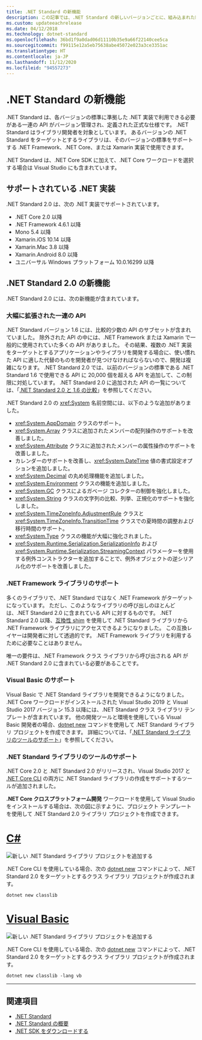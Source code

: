 ```yaml
---
title: .NET Standard の新機能
description: この記事では、.NET Standard の新しいバージョンごとに、組み込まれた新機能と機能強化をまとめます。
ms.custom: updateeachrelease
ms.date: 04/12/2018
ms.technology: dotnet-standard
ms.openlocfilehash: 36bd1f9a0dad06d11110b35e9a66f22140cee5ca
ms.sourcegitcommit: f99115e12a5eb75638abe45072e023a3ce3351ac
ms.translationtype: HT
ms.contentlocale: ja-JP
ms.lasthandoff: 11/12/2020
ms.locfileid: "94557273"
---
```

# <a name="whats-new-in-net-standard"></a>.NET Standard の新機能

.NET Standard は、各バージョンの標準に準拠した .NET 実装で利用できる必要がある一連の API がバージョン管理され、定義された正式な仕様です。 .NET Standard はライブラリ開発者を対象としています。 あるバージョンの .NET Standard をターゲットとするライブラリは、そのバージョンの標準をサポートする .NET Framework、.NET Core、または Xamarin 実装で使用できます。

.NET Standard は、.NET Core SDK に加えて、.NET Core ワークロードを選択する場合は Visual Studio にも含まれています。

## <a name="supported-net-implementations"></a>サポートされている .NET 実装

.NET Standard 2.0 は、次の .NET 実装でサポートされています。

- .NET Core 2.0 以降
- .NET Framework 4.6.1 以降
- Mono 5.4 以降
- Xamarin.iOS 10.14 以降
- Xamarin.Mac 3.8 以降
- Xamarin.Android 8.0 以降
- ユニバーサル Windows プラットフォーム 10.0.16299 以降

## <a name="whats-new-in-net-standard-20"></a>.NET Standard 2.0 の新機能

.NET Standard 2.0 には、次の新機能が含まれています。

### <a name="a-vastly-expanded-set-of-apis"></a>大幅に拡張された一連の API

.NET Standard バージョン 1.6 には、比較的少数の API のサブセットが含まれていました。 除外された API の中には、.NET Framework または Xamarin で一般的に使用されていた多くの API がありました。 その結果、複数の .NET 実装をターゲットとするアプリケーションやライブラリを開発する場合に、使い慣れた API に適した代替のものを開発者が見つけなければならないので、開発は複雑になります。 .NET Standard 2.0 では、以前のバージョンの標準である .NET Standard 1.6 で使用できる API に 20,000 個を超える API を追加して、この制限に対処しています。 .NET Standard 2.0 に追加された API の一覧については、「[.NET Standard 2.0 と 1.6 の比較](https://raw.githubusercontent.com/dotnet/standard/master/docs/versions/netstandard2.0_diff.md)」を参照してください。

.NET Standard 2.0 の <xref:System> 名前空間には、以下のような追加がありました。

- <xref:System.AppDomain> クラスのサポート。
- <xref:System.Array> クラスに追加されたメンバーの配列操作のサポートを改善しました。
- <xref:System.Attribute> クラスに追加されたメンバーの属性操作のサポートを改善しました。
- カレンダーのサポートを改善し、<xref:System.DateTime> 値の書式設定オプションを追加しました。
- <xref:System.Decimal> の丸め処理機能を追加しました。
- <xref:System.Environment> クラスの機能を追加しました。
- <xref:System.GC> クラスによるガベージ コレクターの制御を強化しました。
- <xref:System.String> クラスの文字列の比較、列挙、正規化のサポートを強化しました。
- <xref:System.TimeZoneInfo.AdjustmentRule> クラスと <xref:System.TimeZoneInfo.TransitionTime> クラスでの夏時間の調整および移行時間のサポート。
- <xref:System.Type> クラスの機能が大幅に強化されました。
- <xref:System.Runtime.Serialization.SerializationInfo> および <xref:System.Runtime.Serialization.StreamingContext> パラメーターを使用する例外コンストラクターを追加することで、例外オブジェクトの逆シリアル化のサポートを改善しました。

### <a name="support-for-net-framework-libraries"></a>.NET Framework ライブラリのサポート

多くのライブラリで、.NET Standard ではなく .NET Framework がターゲットになっています。 ただし、このようなライブラリの呼び出しのほとんどは、.NET Standard 2.0 に含まれている API に対するものです。 .NET Standard 2.0 以降、[互換性 shim](https://github.com/dotnet/standard/blob/master/docs/planning/netstandard-2.0/README.md#assembly-unification) を使用して .NET Standard ライブラリから .NET Framework ライブラリにアクセスできるようになりました。 この互換レイヤーは開発者に対して透過的です。 .NET Framework ライブラリを利用するために必要なことはありません。

唯一の要件は、.NET Framework クラス ライブラリから呼び出される API が .NET Standard 2.0 に含まれている必要があることです。

### <a name="support-for-visual-basic"></a>Visual Basic のサポート

Visual Basic で .NET Standard ライブラリを開発できるようになりました。 .NET Core ワークロードがインストールされた Visual Studio 2019 と Visual Studio 2017 バージョン 15.3 以降には、.NET Standard クラス ライブラリ テンプレートが含まれています。 他の開発ツールと環境を使用している Visual Basic 開発者の場合、[dotnet new](../../core/tools/dotnet-new.md) コマンドを使用して .NET Standard ライブラリ プロジェクトを作成できます。 詳細については、「[.NET Standard ライブラリのツールのサポート](#tooling-support-for-net-standard-libraries)」を参照してください。

### <a name="tooling-support-for-net-standard-libraries"></a>.NET Standard ライブラリのツールのサポート

.NET Core 2.0 と .NET Standard 2.0 がリリースされ、Visual Studio 2017 と [.NET Core CLI](../../core/tools/index.md) の両方に .NET Standard ライブラリの作成をサポートするツールが追加されました。

**.NET Core クロスプラットフォーム開発** ワークロードを使用して Visual Studio をインストールする場合は、次の図に示すように、プロジェクト テンプレートを使用して .NET Standard 2.0 ライブラリ プロジェクトを作成できます。

<!-- markdownlint-disable MD025 -->

# <a name="c"></a>[C#](#tab/csharp)

![新しい .NET Standard ライブラリ プロジェクトを追加する](./media/std-project-cs.png)

.NET Core CLI を使用している場合、次の [dotnet new](../../core/tools/dotnet-new.md) コマンドによって、.NET Standard 2.0 をターゲットとするクラス ライブラリ プロジェクトが作成されます。

```dotnetcli
dotnet new classlib
```

# <a name="visual-basic"></a>[Visual Basic](#tab/vb)

![新しい .NET Standard ライブラリ プロジェクトを追加する](./media/std-project-vb.png)

.NET Core CLI を使用している場合、次の [dotnet new](../../core/tools/dotnet-new.md) コマンドによって、.NET Standard 2.0 をターゲットとするクラス ライブラリ プロジェクトが作成されます。

```dotnetcli
dotnet new classlib -lang vb
```

---

## <a name="see-also"></a>関連項目

- [.NET Standard](../net-standard.md)
- [.NET Standard の概要](https://devblogs.microsoft.com/dotnet/introducing-net-standard/)
- [.NET SDK をダウンロードする](https://dotnet.microsoft.com/download)
